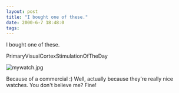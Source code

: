 ```yaml
---
layout: post
title: "I bought one of these."
date: 2000-6-7 18:48:0
tags: 
---
```


I bought one of these.




PrimaryVisualCortexStimulationOfTheDay



![mywatch.jpg][1]






Because of a commercial :) Well, actually because they're really nice watches. You don't believe me? Fine!



   [1]: http://4.bp.blogspot.com/-F_2VANV7Yxs/Tn0P69uRtWI/AAAAAAAAALk/QRI4IYN_sqM/s1600/mywatch.jpg
